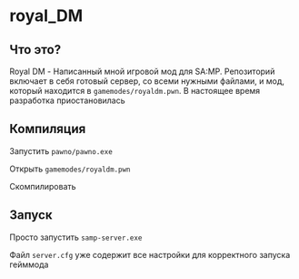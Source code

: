 # royal_DM
## Что это?
Royal DM - Написанный мной игровой мод для SA:MP. Репозиторий включает в себя готовый сервер, со всеми нужными файлами, и мод, который находится в ```gamemodes/royaldm.pwn```. В настоящее время разработка приостановилась
## Компиляция
Запустить ```pawno/pawno.exe```

Открыть ```gamemodes/royaldm.pwn```

Скомпилировать
## Запуск
Просто запустить ```samp-server.exe```

Файл ```server.cfg``` уже содержит все настройки для корректного запуска гейммода

